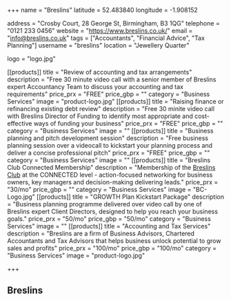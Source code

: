 +++
name = "Breslins"
latitude = 52.483840
longitude = -1.908152

address = "Crosby Court, 28 George St, Birmingham, B3 1QG"
telephone = "0121 233 0456"
website = "https://www.breslins.co.uk/"
email = "info@breslins.co.uk"
tags = ["Accountants", "Financial Advice", "Tax Planning"]
username = "breslins"
location = "Jewellery Quarter"

logo = "logo.jpg"


[[products]]
  title = "Review of accounting and tax arrangements"
  description = "Free 30 minute video call with a senior member of Breslins expert Accountancy Team to discuss your accounting and tax requirements"
  price_prx = "FREE"
  price_gbp = ""
  category = "Business Services"
  image = "product-logo.jpg"
[[products]]
  title = "Raising finance or refinancing existing debt review"
  description = "Free 30 minite video call with Breslins Director of Funding to identify most appropriate and cost-effective ways of funding your business"
  price_prx = "FREE"
  price_gbp = ""
  category = "Business Services"
  image = ""
[[products]]
  title = "Business planning and pitch development session"
  description = "Free business planning session over a videocall to kickstart your planning process and deliver a concise professional pitch"
  price_prx = "FREE"
  price_gbp = ""
  category = "Business Services"
  image = ""
[[products]]
  title = "Breslins Club Connected Membership"
  description = "Membership of the [Breslins Club](https://breslinsclub.co.uk/membership-plans/) at the CONNECTED level - action-focused networking for business owners, key managers and decision-making delivering leads."
  price_prx = "30/mo"
  price_gbp = ""
  category = "Business Services"
  image = "BC-Logo.jpg"
[[products]]
  title = "GROWTH Plan Kickstart Package"
  description = "Business planning programme delivered over video call by one of Breslins expert Client Directors, designed to help you reach your business goals."
  price_prx = "50/mo"
  price_gbp = "50/mo"
  category = "Business Services"
  image = ""
[[products]]
  title = "Accounting and Tax Services"
  description = "Breslins are a firm of Business Advisors, Chartered Accountants and Tax Advisors that helps business unlock potential to grow sales and profits"
  price_prx = "100/mo"
  price_gbp = "100/mo"
  category = "Business Services"
  image = "product-logo.jpg"

+++

## Breslins
